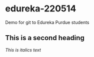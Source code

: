 # edureka-220514
Demo for git to Edureka Purdue students

## This is a second heading
_This is italics text_

